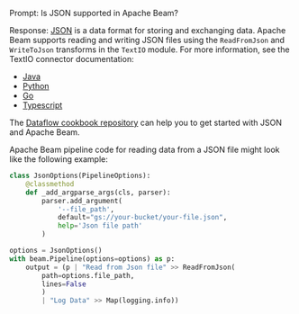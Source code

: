 Prompt:
Is JSON supported in Apache Beam?

Response:
[JSON](https://www.json.org/) is a data format for storing and exchanging data. Apache Beam supports reading and writing JSON files using the `ReadFromJson` and `WriteToJson` transforms in the `TextIO` module. For more information, see the TextIO connector documentation:
* [Java](https://beam.apache.org/releases/javadoc/current/org/apache/beam/sdk/io/TextIO.html)
* [Python](https://beam.apache.org/releases/pydoc/current/apache_beam.io.textio.html)
* [Go](https://pkg.go.dev/github.com/apache/beam/sdks/v2/go/pkg/beam/io/textio)
* [Typescript](https://github.com/apache/beam/blob/master/sdks/typescript/src/apache_beam/io/textio.ts)

The [Dataflow cookbook repository](https://github.com/GoogleCloudPlatform/dataflow-cookbook) can help you to get started with JSON and Apache Beam.

Apache Beam pipeline code for reading data from a JSON file might look like the following example:

```python
class JsonOptions(PipelineOptions):
    @classmethod
    def _add_argparse_args(cls, parser):
        parser.add_argument(
            '--file_path',
            default="gs://your-bucket/your-file.json",
            help='Json file path'
        )

options = JsonOptions()
with beam.Pipeline(options=options) as p:
    output = (p | "Read from Json file" >> ReadFromJson(
        path=options.file_path,
        lines=False
        )
        | "Log Data" >> Map(logging.info))
```